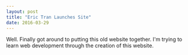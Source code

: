 ```yaml
---
layout: post
title: "Eric Tran Launches Site"
date: 2016-03-29
---
```


Well. Finally got around to putting this old website together. I'm trying to learn web development through the creation of this website. 
